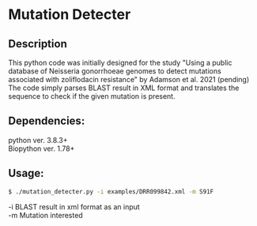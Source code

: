 # Mutation Detecter

## Description

This python code was initially designed for the study "Using a public database of Neisseria gonorrhoeae genomes to detect mutations associated with zoliflodacin resistance" by Adamson et al. 2021 (pending)\
The code simply parses BLAST result in XML format and translates the sequence to check if the given mutation is present.

## Dependencies:

python ver. 3.8.3+\
Biopython ver. 1.78+

## Usage:

```bash
$ ./mutation_detecter.py -i examples/DRR099842.xml -m S91F
```

-i BLAST result in xml format as an input \
-m Mutation interested
